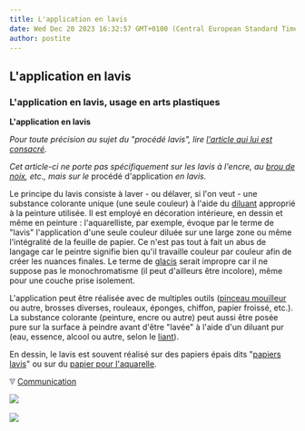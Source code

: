 ```yaml
---
title: L'application en lavis
date: Wed Dec 20 2023 16:32:57 GMT+0100 (Central European Standard Time)
author: postite
---
```


## L'application en lavis
### L'application en lavis, usage en arts plastiques
 **L'application en lavis**  

_Pour toute précision au sujet du "procédé lavis", lire [l'article qui lui est consacré](lavis1.html)._

_Cet article-ci ne porte pas spécifiquement sur les lavis à l'encre, au [brou de noix](broudenoix.html), etc., mais sur le_ procédé d'application _en lavis._

Le principe du lavis consiste à laver - ou délaver, si l'on veut - une substance colorante unique (une seule couleur) à l'aide du [diluant](diluantssolvants.html) approprié à la peinture utilisée. Il est employé en décoration intérieure, en dessin et même en peinture : l'aquarelliste, par exemple, évoque par le terme de "lavis" l'application d'une seule couleur diluée sur une large zone ou même l'intégralité de la feuille de papier. Ce n'est pas tout à fait un abus de langage car le peintre signifie bien qu'il travaille couleur par couleur afin de créer les nuances finales. Le terme de [glacis](glacis.html) serait impropre car il ne suppose pas le monochromatisme (il peut d'ailleurs être incolore), même pour une couche prise isolement.

L'application peut être réalisée avec de multiples outils ([pinceau mouilleur](pincformes.html#lesmouilleurs) ou autre, brosses diverses, rouleaux, éponges, chiffon, papier froissé, etc.). La substance colorante (peinture, encre ou autre) peut aussi être posée pure sur la surface à peindre avant d'être "lavée" à l'aide d'un diluant pur (eau, essence, alcool ou autre, selon le [liant](liants.html)).

En dessin, le lavis est souvent réalisé sur des papiers épais dits "[papiers lavis](papierspourlaquarelle.html#lespapierspourlavisouautres)" ou sur du [papier pour l'aquarelle](papierspourlaquarelle.html).



![](images/flechebas.gif) [Communication](http://www.artrealite.com/annonceurs.htm) 

[![](https://cbonvin.fr/sites/regie.artrealite.com/visuels/campagne1.png)](index-2.html#20131014)

![](https://cbonvin.fr/sites/regie.artrealite.com/visuels/campagne2.png)